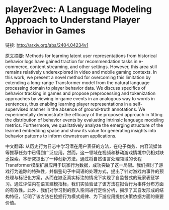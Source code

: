 # player2vec: A Language Modeling Approach to Understand Player Behavior in Games

链接: http://arxiv.org/abs/2404.04234v1

原文摘要:
Methods for learning latent user representations from historical behavior
logs have gained traction for recommendation tasks in e-commerce, content
streaming, and other settings. However, this area still remains relatively
underexplored in video and mobile gaming contexts. In this work, we present a
novel method for overcoming this limitation by extending a long-range
Transformer model from the natural language processing domain to player
behavior data. We discuss specifics of behavior tracking in games and propose
preprocessing and tokenization approaches by viewing in-game events in an
analogous way to words in sentences, thus enabling learning player
representations in a self-supervised manner in the absence of ground-truth
annotations. We experimentally demonstrate the efficacy of the proposed
approach in fitting the distribution of behavior events by evaluating intrinsic
language modeling metrics. Furthermore, we qualitatively analyze the emerging
structure of the learned embedding space and show its value for generating
insights into behavior patterns to inform downstream applications.

中文翻译:
从历史行为日志中学习潜在用户表征的方法，在电子商务、内容流媒体等推荐任务中已得到广泛应用。然而，这一领域在视频和移动游戏情境中仍相对缺乏探索。本研究提出了一种创新方法，通过将自然语言处理领域的长程Transformer模型扩展应用于玩家行为数据，成功突破了这一局限。我们探讨了游戏行为追踪的特殊性，并借鉴句子中词语的处理方式，提出了针对游戏内事件的预处理与标记化方案，从而在缺乏真实标注的情况下实现了自监督式的玩家表征学习。通过评估内在语言建模指标，我们实验验证了该方法在拟合行为事件分布方面的有效性。此外，我们对学习到的嵌入空间进行定性分析，揭示了其自发形成的结构特征，证明了该方法在挖掘行为模式规律、为下游应用提供决策依据方面的重要价值。

